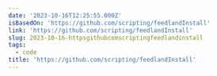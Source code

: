```yaml
---
date: '2023-10-16T12:25:55.000Z'
isBasedOn: 'https://github.com/scripting/feedlandInstall'
link: 'https://github.com/scripting/feedlandInstall'
slug: 2023-10-16-httpsgithubcomscriptingfeedlandinstall
tags:
  - code
title: 'https://github.com/scripting/feedlandInstall'
---
```


